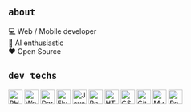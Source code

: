 ## <code>about</code>
:computer: Web / Mobile developer  
:book: AI enthusiastic  
:heart: Open Source

## <code>dev techs</code>
<span><img src="https://cdn.svgporn.com/logos/php.svg?response-content-disposition=attachment%3Bfilename%3Dphp.svg" alt="PHP" width="28px" height="28px"></span>
<span><img src="https://cdn.svgporn.com/logos/wordpress-icon.svg?response-content-disposition=attachment%3Bfilename%3Dwordpress-icon.svg" alt="WordPress" width="28px" height="28px"></span>
<span><img src="https://cdn.svgporn.com/logos/dart.svg?response-content-disposition=attachment%3Bfilename%3Ddart.svg" alt="Dart" width="28px" height="28px"></span>
<span><img src="https://cdn.svgporn.com/logos/flutter.svg?response-content-disposition=attachment%3Bfilename%3Dflutter.svg" alt="Flutter" width="28px" height="28px"></span>
<span><img src="https://cdn.svgporn.com/logos/javascript.svg?response-content-disposition=attachment%3Bfilename%3Djavascript.svg" alt="JavaScript" width="28px" height="28px"></span>
<span><img src="https://cdn.svgporn.com/logos/react.svg?response-content-disposition=attachment%3Bfilename%3Dreact.svg" alt="React" width="28px" height="28px"></span>
<span><img src="https://cdn.svgporn.com/logos/html-5.svg?response-content-disposition=attachment%3Bfilename%3Dhtml-5.svg" alt="HTML" width="28px" height="28px"></span>
<span><img src="https://cdn.svgporn.com/logos/css-3.svg?response-content-disposition=attachment%3Bfilename%3Dcss-3.svg" alt="CSS" width="28px" height="28px"></span>
<span><img src="https://cdn.svgporn.com/logos/git-icon.svg?response-content-disposition=attachment%3Bfilename%3Dgit-icon.svg" alt="Git" width="28px" height="28px"></span>
<span><img src="https://cdn.svgporn.com/logos/mysql.svg?response-content-disposition=attachment%3Bfilename%3Dmysql.svg" alt="MySQL" width="28px" height="28px"></span>
<span><img src="https://cdn.svgporn.com/logos/postgresql.svg?response-content-disposition=attachment%3Bfilename%3Dpostgresql.svg" alt="PostgreSQL" width="28px" height="28px"></span>
